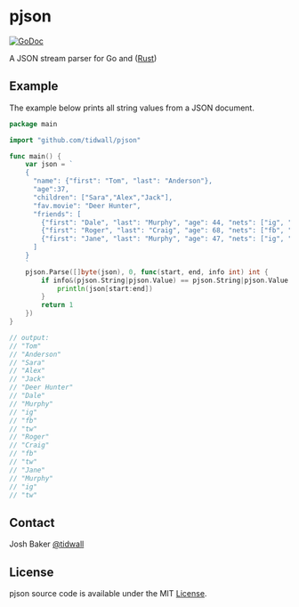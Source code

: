 # pjson

[![GoDoc](https://godoc.org/github.com/tidwall/pjson?status.svg)](https://godoc.org/github.com/tidwall/pjson)

A JSON stream parser for Go and ([Rust](https://github.com/tidwall/pjson.rs))



## Example

The example below prints all string values from a JSON document.

```go
package main

import "github.com/tidwall/pjson"

func main() {
	var json = `
	{
	  "name": {"first": "Tom", "last": "Anderson"},
	  "age":37,
	  "children": ["Sara","Alex","Jack"],
	  "fav.movie": "Deer Hunter",
	  "friends": [
		{"first": "Dale", "last": "Murphy", "age": 44, "nets": ["ig", "fb", "tw"]},
		{"first": "Roger", "last": "Craig", "age": 68, "nets": ["fb", "tw"]},
		{"first": "Jane", "last": "Murphy", "age": 47, "nets": ["ig", "tw"]}
	  ]
	}
	`
	pjson.Parse([]byte(json), 0, func(start, end, info int) int {
		if info&(pjson.String|pjson.Value) == pjson.String|pjson.Value {
			println(json[start:end])
		}
		return 1
	})
}

// output:
// "Tom"
// "Anderson"
// "Sara"
// "Alex"
// "Jack"
// "Deer Hunter"
// "Dale"
// "Murphy"
// "ig"
// "fb"
// "tw"
// "Roger"
// "Craig"
// "fb"
// "tw"
// "Jane"
// "Murphy"
// "ig"
// "tw"
```

## Contact

Josh Baker [@tidwall](http://twitter.com/tidwall)

## License

pjson source code is available under the MIT [License](/LICENSE).

